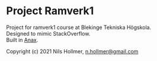 Project Ramverk1
================

Project for ramverk1 course at Blekinge Tekniska Högskola.  
Designed to mimic StackOverflow.  
Built in [Anax](https://github.com/canax).



Copyright (c) 2021 Nils Hollmer, n.hollmer@gmail.com
